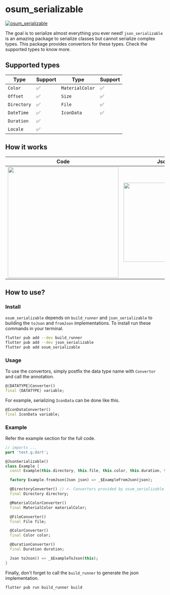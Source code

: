 # osum_serializable

[![osum_serializable](https://github.com/aswinmurali-io/osum_serializable/actions/workflows/osum_serializable.yaml/badge.svg)](https://github.com/aswinmurali-io/osum_serializable/actions/workflows/osum_serializable.yaml)

The goal is to serialize almost everything you ever need! `json_serializable` is an amazing package to serialize classes but cannot serialize complex types. This package provides convertors for these types. Check the supported types to know more.

## Supported types

|Type|Support|Type|Support|
|---|---|---|---|
|`Color`|✅|`MaterialColor`|✅|
|`Offset`|✅|`Size`|✅|
|`Directory`|✅|`File`|✅|
|`DateTime`|✅|`IconData`|✅|
|`Duration`|✅|
|`Locale` |✅|

## How it works

|Code|Json|
|----|----|
| <img width="350" src="https://user-images.githubusercontent.com/47299190/191183909-945166ce-ebd8-475c-8983-bbfb4a9377f6.png"/> | <img width="250" src="https://user-images.githubusercontent.com/47299190/191183957-be602b49-187a-4064-9578-d3fdd0cd5c50.png"/> |

## How to use?

### Install

`osum_serializable` depends on `build_runner` and `json_serializable` to building the `toJson` and `fromJson` implementations. To install run these commands in your terminal.

```bash
flutter pub add --dev build_runner
flutter pub add --dev json_serializable
flutter pub add osum_serializable
```

### Usage

To use the convertors, simply postfix the data type name with `Convertor` and call the annotation.

```dart
@{DATATYPE}Converter()
final {DATATYPE} variable;
```

For example, serializing `IconData` can be done like this.

```dart
@IconDataConverter()
final IconData variable;
```

### Example

Refer the example section for the full code.

```dart
// imports ...
part 'test.g.dart';

@JsonSerializable()
class Example {
  const Example(this.directory, this.file, this.color, this.duration, this.materialColor);

  factory Example.fromJson(Json json) => _$ExampleFromJson(json);

  @DirectoryConverter() // <- Convertors provided by osum_serializable!
  final Directory directory;

  @MaterialColorConverter()
  final MaterialColor materialColor;

  @FileConverter()
  final File file;

  @ColorConverter()
  final Color color;

  @DurationConverter()
  final Duration duration;

  Json toJson() => _$ExampleToJson(this);
}
```

Finally, don't forget to call the `build_runner` to generate the json implementation.

```bash
flutter pub run build_runner build
```
